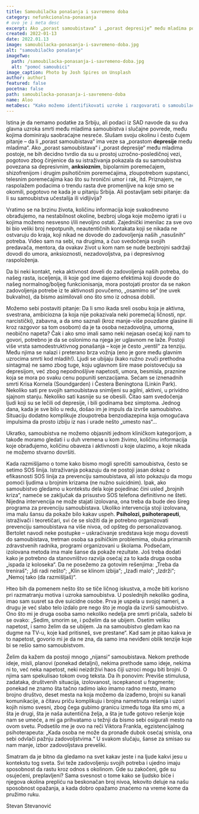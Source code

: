 ```yaml
---
title: Samoubilačka ponašanja i savremeno doba
category: nefunkcionalna-ponasanja
# ovo je i meta desc
excerpt: Ako „porast samoubistava“ i „porast depresije“ među mladima postoje, ne bih decidno tvrdio da su u prostoj uzročno-posledičnoj vezi...
created: 2022-01-13
date: 2022.01.13
image: samoubilacka-ponasanja-i-savremeno-doba.jpg
alt: "samoubilačko ponašanje"
imageTwo:
  path: /samoubilacka-ponasanja-i-savremeno-doba.jpg
  alt: "pomoć samoubici"
image_caption: Photo by Josh Spires on Unsplash
author: author1
featured: false
pocetna: false
path: samoubilacka-ponasanja-i-savremeno-doba
name: Aloo
metaDesc: "Kako možemo identifikovati uzroke i razgovarati o samoubilačkim idejama i ponašanju u modernom dobu"
---
```


Istina je da nemamo podatke za Srbiju, ali podaci iz SAD navode da su dva glavna uzroka smrti među mladima samoubistva i slučajne povrede, među kojima dominiraju saobraćajne nesreće. Slušam svoju okolinu i često čujem pitanje – da li „porast samoubistava“ ima veze sa „porastom **depresije** među mladima“. Ako „porast samoubistava“ i „porast depresije“ među mladima postoje, ne bih decidno tvrdio da su u prostoj uzročno-posledičnoj vezi, pogotovo zbog činjenice da su istraživanja pokazala da su samoubistva povezana sa depresivnim, **anksioznim**, bipolarnim poremećajem, shizofrenijom i drugim psihotičnim poremećajima, zloupotrebom supstanci, telesnim poremećajima kao što su hronični umor i rak, itd. Priznajem, ne raspolažem podacima o trendu rasta dve promenljive na koje smo se okomili, pogotovo ne kada je u pitanju Srbija. Ali postavljam sebi pitanje: da li su samoubistva učestalija ili vidljivija?

Vratimo se na brzinu života, količinu informacija koje svakodnevno obrađujemo, na nestabilnost okoline, bezbroj uloga koje možemo igrati i u kojima možemo nesvesno i/ili nevoljno ostati. Zajednički imenilac za sve ovo bi bio veliki broj nepotpunih, neautentičnih kontakata koji se nikada ne ostvaruju do kraja, koji nikad ne dovode do zadovoljenja naših „nasušnih“ potreba. Video sam na sebi, na drugima, a čuo svedočenja svojih predavača, mentora, da ovakav život u kom nam se nude bezbrojni sadržaji dovodi do umora, anksioznosti, nezadovoljstva, pa i depresivnog raspoloženja.

Da bi neki kontakt, neka aktivnost doveli do zadovoljenja naših potreba, do našeg rasta, isceljenja, ili koje god ime dajemo efektima koji dovode do našeg normalnog/boljeg funkcionisanja, mora postojati prostor da se nakon zadovoljenja potrebe iz te aktivnosti povučemo, „osamimo se“ (ne uvek bukvalno), da bismo asimilovali ono što smo iz odnosa dobili.

Možemo sebi postaviti pitanje: Da li smo ikada sreli osobu koja je aktivna, svestrana, ambiciozna (a koja nije pokazivala neki poremećaj ličnosti, npr. narcistički), zabavna, a da smo saznali (kroz manje-više pouzdane glasine ili kroz razgovor sa tom osobom) da je ta osoba nezadovoljna, umorna, neobično napeta? Čak i ako smo imali samo neki nejasan osećaj koji nam to govori, potrebno je da se oslonimo na njega jer uglavnom ne laže. Postoji više vrsta samodestruktivnog ponašanja – koje je često „ventil“ za tenziju. Među njima se nalazi i preterano brza vožnja (eno je gore među glavnim uzrocima smrti kod mladih!). Ljudi se ubijaju (kako ružno zvuči prethodna sintagma) ne samo zbog tuge, koju uglavnom šire mase poistovećuju sa depresijom, već zbog nepodnošljive napetosti, umora, besmisla, praznine koja se mora po svaku cenu popuniti senzacijama. Sećam se iznenadnih smrti Krisa Kornela (Soundgarden) i Čestera Beningtona (Linkin Park). Nekoliko sati pre svojih samoubistava snimljeni su agilni, aktivni, u prividno sjajnom stanju. Nekoliko sati kasnije su se obesili. Čitao sam svedočenja ljudi koji su se lečili od depresije, i bili godinama bez simptoma. Jednog dana, kada je sve bilo u redu, došao im je impuls da izvrše samoubistvo. Situaciju dodatno komplikuje zloupotreba benzodiazepina koja omogućava impulsima da prosto izbiju iz nas i urade nešto „umesto nas“...

Ukratko, samoubistva ne možemo objasniti jednom kliničkom kategorijom, a takođe moramo gledati i u duh vremena u kom živimo, količinu informacija koje obrađujemo, količinu obaveza i aktivnosti u koje ulazimo, a koje nikada ne možemo stvarno dovršiti.

Kada razmišljamo o tome kako bismo mogli sprečiti samoubistva, često se setimo SOS linija. Istraživanja pokazuju da ne postoji jasan dokaz o efikasnosti SOS linija za prevenciju samoubistava, ali isto pokazuju da mogu pomoći ljudima u brojnim krizama (ne nužno suicidnim). Ipak, ako samoubistvo gledamo u kontekstu dela koje pojedinac čini usled „brojnih kriza“, nameće se zaključak da prisustvo SOS telefona definitivno ne šteti. Nijedna intervencija ne može stajati izolovana, ona treba da bude deo šireg programa za prevenciju samoubistava. Ukoliko intervencija stoji izolovana, ima malu šansu da pokaže bilo kakav uspeh. **Psiholozi, psihoterapeuti**, istraživači i teoretičari, svi će se složiti da je potrebno organizovati prevenciju samoubistava na više nivoa, od opšteg do personalizovanog. Bertolet navodi neke postupke – uskraćivanje sredstava koje mogu dovesti do samoubistava, tretman osoba sa psihičkim problemima, obuka primarnih zdravstvenih radnika, programi organizovani u školama. Podsećam, izolovana metoda ima male šanse da pokaže rezultate. Još treba dodati kako je potrebno da stanovništvo razvija osećaj za to kada druga osoba „ispada iz koloseka“. Da ne posežemo za gotovim rešenjima: „Treba da treniraš“; „Idi radi nešto“; „Klin se klinom izbija“; „Izađi malo“; „Izdrži“; „Nemoj tako (da razmišljaš)“.

Hteo bih da pomenem nešto što se tiče ličnog iskustva, a može biti korisno pri razmatranju motiva i uzroka samoubistva. U poslednjih nekoliko godina, imao sam susret sa dve suicidne osobe. Prva je uspela u svojoj nameri, a drugu je već slabo telo izdalo pre nego što je mogla da izvrši samoubistvo. Ono što mi je druga osoba samo nekoliko nedelja pre smrti pričala, saželo bi se ovako: „Sedim, smorim se, i poželim da se ubijem. Osetim veliku napetost, i samo želim da se ubijem. Ja na samoubistvo gledam kao na dugme na TV-u, koje kad pritisneš, sve prestane“. Kad sam je pitao kakva je to napetost, govorio mi je da ne zna, da samo ima neviđeni oblik tenzije koje bi se rešio samo samoubistvom.

Želim da kažem da postoji mnogo „nijansi“ samoubistava. Nekom prethode ideje, misli, planovi (ponekad detaljni), nekima prethode samo ideje, nekima ni to, već neka napetost, neki neizdrživi haos čiji uzroci mogu biti brojni. O njima sam spekulisao tokom ovog teksta. Da ih ponovim: Previše stimulusa, zadataka, društvenih situacija, izolovanost, iscepkanost u fragmente; ponekad ne znamo šta tačno radimo iako imamo radno mesto, imamo brojno društvo, deset mesta na koja možemo da izađemo, brojni su kanali komunikacije, a čitavu priču komplikuju i brojna nametnuta rešenja i uzori kojih nismo svesni, zbog čega gubimo granicu između toga šta smo mi, a šta je drugi, šta je naša autentična želja, a šta je tuđe gotovo rešenje koje nam se umeće, a mi ga prihvatamo u težnji da bismo sebi osigurali mesto na ovom svetu. Podsetilo me je ovo na reči Viktora Frankla, egzistencijalnog psihoterapeuta: „Kada osoba ne može da pronađe dubok osećaj smisla, ona sebi odvlači pažnju zadovoljstvima.“ U svakom slučaju, šanse za smisao su nam manje, izbor zadovoljstava preveliki.

Smatram da je bitno da gledamo na svet kakav jeste i na ljude kakvi jesu u kontekstu tog sveta. Svi teže zadovoljenju svojih potreba i ujedno imaju sposobnost da rastu kroz odnos s okolinom. Gde su zakočeni, gde su osujećeni, preplavljeni? Sama svesnost o tome kako se ljudsko biće i njegova okolina prepliću na beskonačan broj nivoa, lekovito deluje na našu sposobnost opažanja, a kada dobro opažamo znaćemo na vreme kome da pružimo ruku.



Stevan Stevanović
